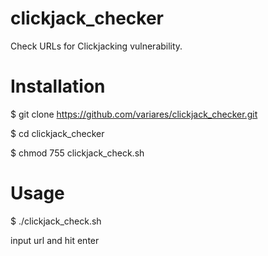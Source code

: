 # clickjack_checker
Check URLs for Clickjacking vulnerability. 

# Installation
$ git clone https://github.com/variares/clickjack_checker.git 

$ cd clickjack_checker 

$ chmod 755 clickjack_check.sh 

# Usage
$ ./clickjack_check.sh 

input url and hit enter
